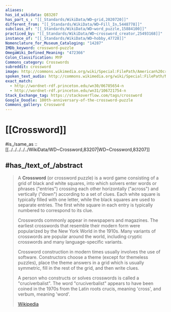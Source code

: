 ```yaml
---
aliases:
has_id_wikidata: Q83207
has_part_s_: "[[_Standards/WikiData/WD~grid,2020720]]"
different_from: "[[_Standards/WikiData/WD~Fill_In,5448778]]"
subclass_of: "[[_Standards/WikiData/WD~word_puzzle,15884100]]"
practiced_by: "[[_Standards/WikiData/WD~crossword_creator,25493168]]"
instance_of: "[[_Standards/WikiData/WD~hobby,47728]]"
Nomenclature_for_Museum_Cataloging: "14287"
IMDb_keyword: crossword-puzzle
OmegaWiki_Defined_Meaning: "472366"
Colon_Classification: MYP
Commons_category: Crosswords
subreddit: crossword
image: http://commons.wikimedia.org/wiki/Special:FilePath/American%20crossword.png
spoken_text_audio: http://commons.wikimedia.org/wiki/Special:FilePath/Nl-kruiswoordpuzzel-article.ogg
exact_match:
  - http://wordnet-rdf.princeton.edu/wn30/06785654-n
  - http://wordnet-rdf.princeton.edu/wn31/106721754-n
Stack_Exchange_tag: https://stackoverflow.com/tags/crossword
Google_Doodle: 100th-anniversary-of-the-crossword-puzzle
Commons_gallery: Crossword
---
```


# [[Crossword]] 

#is_/same_as :: [[../../../../../WikiData/WD~Crossword,83207|WD~Crossword,83207]] 

## #has_/text_of_/abstract 

> A **Crossword** (or crossword puzzle) is a word game consisting of a grid of black and white squares, into which solvers enter words or phrases ("entries") crossing each other horizontally ("across") and vertically ("down") according to a set of clues. Each white square is typically filled with one letter, while the black squares are used to separate entries. The first white square in each entry is typically numbered to correspond to its clue. 
>
> Crosswords commonly appear in newspapers and magazines. The earliest crosswords that resemble their modern form were popularized by the New York World in the 1910s. Many variants of crosswords are popular around the world, including cryptic crosswords and many language-specific variants.
>
> Crossword construction in modern times usually involves the use of software.  Constructors choose a theme (except for themeless puzzles), place the theme answers in a grid which is usually symmetric, fill in the rest of the grid, and then write clues.
>
> A person who constructs or solves crosswords is called a "cruciverbalist".  The word "cruciverbalist" appears to have been coined in the 1970s from the Latin roots crucis, meaning 'cross', and verbum, meaning 'word'.
>
> [Wikipedia](https://en.wikipedia.org/wiki/Crossword) 

